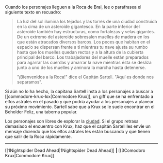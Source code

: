 Cuando los personajes lleguen a la Roca de Bral, lee o parafrasea el siguiente texto en recuadro:  

> La luz del sol ilumina los tejados y las torres de una ciudad construida en la cima de un asteroide gigantesco. En la parte inferior del asteroide también hay estructuras, como fortalezas y velas gigantes. De un extremo del asteroide sobresalen muelles de madera en los que están atracados diversos barcos. Los peces que habitan en el espacio se dispersan frente a ti mientras tu nave ajusta su rumbo hasta que los muelles quedan rectos y a la altura de la cubierta principal del barco. Los trabajadores del muelle están preparados para agarrar las cuerdas y amarrar la nave mientras ésta se desliza junto a uno de los muelles y aminora la marcha hasta detenerse.
> 
> "¡Bienvenidos a la Roca!" dice el Capitán Sartell. "Aquí es donde nos separamos".

Si aún no lo ha hecho, la capitana Sartell insta a los personajes a buscar a [[commodore-krux-lox|Commodore Krux]], un giff que se ha enfrentado a elfos astrales en el pasado y que podría ayudar a los personajes a planear su próximo movimiento. Sartell sabe que a Krux se le suele encontrar en el Beholder Feliz, una taberna popular.

Los personajes son libres de explorar la [ciudad](https://5e.tools/book.html#aag,3,who's%20who). Si el grupo retrasa demasiado el encuentro con Krux, haz que el capitán Sartell les envíe un mensaje diciendo que los elfos astrales les están buscando y que tienen que salir de la Roca rápidamente.

* * *

[[1Nightspider Dead Ahead|1Nightspider Dead Ahead]] **|** [[3Comodoro Krux|Commodore Krux]]

